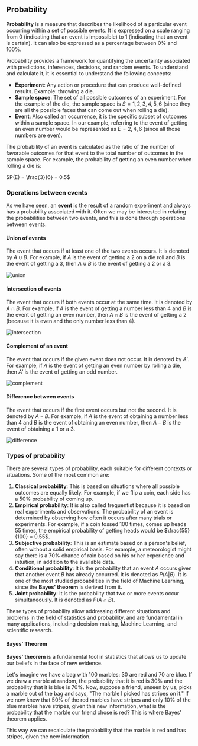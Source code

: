 ## Probability

**Probability** is a measure that describes the likelihood of a particular event occurring within a set of possible events. It is expressed on a scale ranging from 0 (indicating that an event is impossible) to 1 (indicating that an event is certain). It can also be expressed as a percentage between 0% and 100%.

Probability provides a framework for quantifying the uncertainty associated with predictions, inferences, decisions, and random events. To understand and calculate it, it is essential to understand the following concepts:

- **Experiment**: Any action or procedure that can produce well-defined results. Example: throwing a die.
- **Sample space**: The set of all possible outcomes of an experiment. For the example of the die, the sample space is $S = {1, 2, 3, 4, 5, 6}$ (since they are all the possible faces that can come out when rolling a die).
- **Event**: Also called an occurrence, it is the specific subset of outcomes within a sample space. In our example, referring to the event of getting an even number would be represented as $E = {2, 4, 6}$ (since all those numbers are even).

The probability of an event is calculated as the ratio of the number of favorable outcomes for that event to the total number of outcomes in the sample space. For example, the probability of getting an even number when rolling a die is:

$P(E) = \frac{3}{6} = 0.5$

### Operations between events

As we have seen, an **event** is the result of a random experiment and always has a probability associated with it. Often we may be interested in relating the probabilities between two events, and this is done through operations between events.

#### Union of events

The event that occurs if at least one of the two events occurs. It is denoted by $A \cup B$. For example, if $A$ is the event of getting a 2 on a die roll and $B$ is the event of getting a 3, then $A \cup B$ is the event of getting a 2 or a 3.

![union](https://github.com/4GeeksAcademy/machine-learning-content/blob/master/assets/union.png?raw=true)

#### Intersection of events

The event that occurs if both events occur at the same time. It is denoted by $A \cap B$. For example, if $A$ is the event of getting a number less than 4 and $B$ is the event of getting an even number, then $A \cap B$ is the event of getting a 2 (because it is even and the only number less than 4).

![intersection](https://github.com/4GeeksAcademy/machine-learning-content/blob/master/assets/intersection.png?raw=true)

#### Complement of an event

The event that occurs if the given event does not occur. It is denoted by $A'$. For example, if $A$ is the event of getting an even number by rolling a die, then $A'$ is the event of getting an odd number.

![complement](https://github.com/4GeeksAcademy/machine-learning-content/blob/master/assets/complement.png?raw=true)

#### Difference between events

The event that occurs if the first event occurs but not the second. It is denoted by $A - B$. For example, if $A$ is the event of obtaining a number less than 4 and $B$ is the event of obtaining an even number, then $A - B$ is the event of obtaining a 1 or a 3.

![difference](https://github.com/4GeeksAcademy/machine-learning-content/blob/master/assets/difference.png?raw=true)

### Types of probability

There are several types of probability, each suitable for different contexts or situations. Some of the most common are:

1. **Classical probability**: This is based on situations where all possible outcomes are equally likely. For example, if we flip a coin, each side has a 50% probability of coming up.
2. **Empirical probability**: It is also called frequentist because it is based on real experiments and observations. The probability of an event is determined by observing how often it occurs after many trials or experiments. For example, if a coin tossed 100 times, comes up heads 55 times, the empirical probability of getting heads would be $\frac{55}{100} = 0.55$.
3. **Subjective probability**: This is an estimate based on a person's belief, often without a solid empirical basis. For example, a meteorologist might say there is a 70% chance of rain based on his or her experience and intuition, in addition to the available data.
4. **Conditional probability**: It is the probability that an event $A$ occurs given that another event $B$ has already occurred. It is denoted as $P(A|B)$. It is one of the most studied probabilities in the field of Machine Learning, since the **Bayes' theorem** is derived from it.
5. **Joint probability**: It is the probability that two or more events occur simultaneously. It is denoted as $P(A \cap B)$.

These types of probability allow addressing different situations and problems in the field of statistics and probability, and are fundamental in many applications, including decision-making, Machine Learning, and scientific research.

#### Bayes' Theorem

**Bayes' theorem** is a fundamental tool in statistics that allows us to update our beliefs in the face of new evidence.

Let's imagine we have a bag with 100 marbles: 30 are red and 70 are blue. If we draw a marble at random, the probability that it is red is 30% and the probability that it is blue is 70%. Now, suppose a friend, unseen by us, picks a marble out of the bag and says, "The marble I picked has stripes on it." If we now knew that 50% of the red marbles have stripes and only 10% of the blue marbles have stripes, given this new information, what is the probability that the marble our friend chose is red? This is where Bayes' theorem applies.

This way we can recalculate the probability that the marble is red and has stripes, given the new information.
